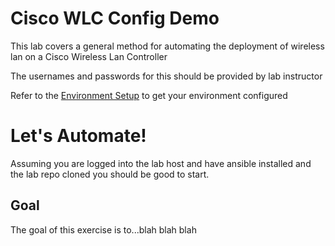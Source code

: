 # Cisco WLC Config Demo

This lab covers a general method for automating the deployment of wireless lan on a Cisco Wireless Lan Controller

The usernames and passwords for this should be provided by lab instructor

Refer to the [Environment Setup](docs/environment_setup.md) to get your environment configured

# Let's Automate!

Assuming you are logged into the lab host and have ansible installed and the lab repo cloned you should be good to
start.


## Goal

The goal of this exercise is to...blah blah blah















